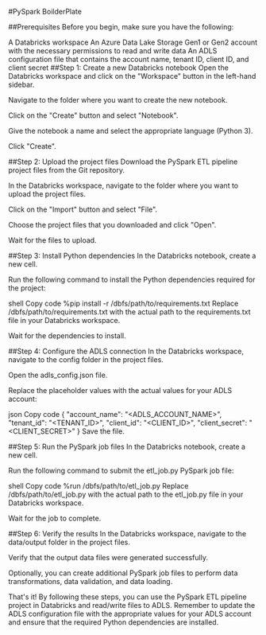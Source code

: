 #PySpark BoilderPlate

##Prerequisites
Before you begin, make sure you have the following:

A Databricks workspace
An Azure Data Lake Storage Gen1 or Gen2 account with the necessary permissions to read and write data
An ADLS configuration file that contains the account name, tenant ID, client ID, and client secret
##Step 1: Create a new Databricks notebook
Open the Databricks workspace and click on the "Workspace" button in the left-hand sidebar.

Navigate to the folder where you want to create the new notebook.

Click on the "Create" button and select "Notebook".

Give the notebook a name and select the appropriate language (Python 3).

Click "Create".

##Step 2: Upload the project files
Download the PySpark ETL pipeline project files from the Git repository.

In the Databricks workspace, navigate to the folder where you want to upload the project files.

Click on the "Import" button and select "File".

Choose the project files that you downloaded and click "Open".

Wait for the files to upload.

##Step 3: Install Python dependencies
In the Databricks notebook, create a new cell.

Run the following command to install the Python dependencies required for the project:

shell
Copy code
%pip install -r /dbfs/path/to/requirements.txt
Replace /dbfs/path/to/requirements.txt with the actual path to the requirements.txt file in your Databricks workspace.

Wait for the dependencies to install.

##Step 4: Configure the ADLS connection
In the Databricks workspace, navigate to the config folder in the project files.

Open the adls_config.json file.

Replace the placeholder values with the actual values for your ADLS account:

json
Copy code
{
  "account_name": "<ADLS_ACCOUNT_NAME>",
  "tenant_id": "<TENANT_ID>",
  "client_id": "<CLIENT_ID>",
  "client_secret": "<CLIENT_SECRET>"
}
Save the file.

##Step 5: Run the PySpark job files
In the Databricks notebook, create a new cell.

Run the following command to submit the etl_job.py PySpark job file:

shell
Copy code
%run /dbfs/path/to/etl_job.py
Replace /dbfs/path/to/etl_job.py with the actual path to the etl_job.py file in your Databricks workspace.

Wait for the job to complete.

##Step 6: Verify the results
In the Databricks workspace, navigate to the data/output folder in the project files.

Verify that the output data files were generated successfully.

Optionally, you can create additional PySpark job files to perform data transformations, data validation, and data loading.

That's it! By following these steps, you can use the PySpark ETL pipeline project in Databricks and read/write files to ADLS. Remember to update the ADLS configuration file with the appropriate values for your ADLS account and ensure that the required Python dependencies are installed.